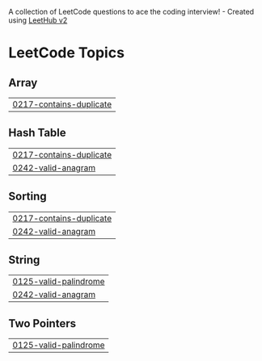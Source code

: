 A collection of LeetCode questions to ace the coding interview! - Created using [LeetHub v2](https://github.com/arunbhardwaj/LeetHub-2.0)
<!---LeetCode Topics Start-->
# LeetCode Topics
## Array
|  |
| ------- |
| [0217-contains-duplicate](https://github.com/ArusaKhalfay/Leetcode/tree/master/0217-contains-duplicate) |
## Hash Table
|  |
| ------- |
| [0217-contains-duplicate](https://github.com/ArusaKhalfay/Leetcode/tree/master/0217-contains-duplicate) |
| [0242-valid-anagram](https://github.com/ArusaKhalfay/Leetcode/tree/master/0242-valid-anagram) |
## Sorting
|  |
| ------- |
| [0217-contains-duplicate](https://github.com/ArusaKhalfay/Leetcode/tree/master/0217-contains-duplicate) |
| [0242-valid-anagram](https://github.com/ArusaKhalfay/Leetcode/tree/master/0242-valid-anagram) |
## String
|  |
| ------- |
| [0125-valid-palindrome](https://github.com/ArusaKhalfay/Leetcode/tree/master/0125-valid-palindrome) |
| [0242-valid-anagram](https://github.com/ArusaKhalfay/Leetcode/tree/master/0242-valid-anagram) |
## Two Pointers
|  |
| ------- |
| [0125-valid-palindrome](https://github.com/ArusaKhalfay/Leetcode/tree/master/0125-valid-palindrome) |
<!---LeetCode Topics End-->